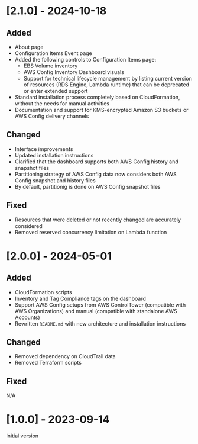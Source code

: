 # [2.1.0] - 2024-10-18
## Added
- About page
- Configuration Items Event page
- Added the following controls to Configuration Items page:
  - EBS Volume inventory 
  - AWS Config Inventory Dashboard visuals 
  - Support for technical lifecycle management by listing current version of resources (RDS Engine, Lambda runtime) that can be deprecated or enter extended support
- Standard installation process completely based on CloudFormation, without the needs for manual activities
- Documentation and support for KMS-encrypted Amazon S3 buckets or AWS Config delivery channels

## Changed
- Interface improvements
- Updated installation instructions
- Clarified that the dashboard supports both AWS Config history and snapshot files
- Partitioning strategy of AWS Config data now considers both AWS Config snapshot and history files
- By default, partitionig is done on AWS Config snapshot files

## Fixed
- Resources that were deleted or not recently changed are accurately considered
- Removed reserved concurrency limitation on Lambda function


# [2.0.0] - 2024-05-01
## Added
- CloudFormation scripts
- Inventory and Tag Compliance tags on the dashboard
- Support AWS Config setups from AWS ControlTower (compatible with AWS Organizations) and manual (compatible with standalone AWS Accounts)
- Rewritten `README.md` with new architecture and installation instructions

## Changed
- Removed dependency on CloudTrail data
- Removed Terraform scripts

## Fixed
N/A

# [1.0.0] - 2023-09-14
Initial version